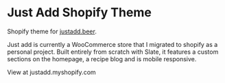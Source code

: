 # Just Add Shopify Theme

Shopify theme for [justadd.beer](justadd.beer).

Just add is currently a WooCommerce store that I migrated to shopify as a personal project. Built entirely from scratch with Slate, it features a custom sections on the homepage, a recipe blog and is mobile responsive.

View at justadd.myshopify.com
